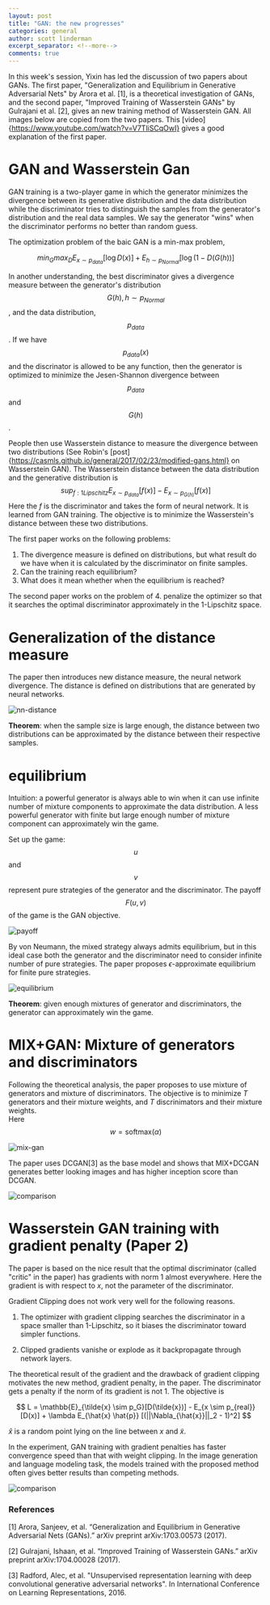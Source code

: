 ```yaml
---
layout: post
title: "GAN: the new progresses"
categories: general
author: scott linderman
excerpt_separator: <!--more-->
comments: true
---
```


In this week's session, Yixin has led the discussion of two papers about GANs. The first paper, 
"Generalization and Equilibrium in Generative Adversarial Nets" by Arora et al. [1],  is a theoretical investigation 
of GANs, and the second paper, "Improved Training of Wasserstein GANs" by Gulrajani et al. [2], gives an new training 
method of Wasserstein GAN.  All images below are copied from the two papers. This [video] {https://www.youtube.com/watch?v=V7TliSCqOwI} gives a good explanation of the first paper. 

<!--more-->

# GAN and Wasserstein Gan
GAN training is a two-player game in which the generator minimizes the divergence between its generative distribution 
and the data distribution while the discriminator tries to distinguish the samples from the generator's distribution and 
the real data samples. We say the generator "wins" when the discriminator performs no better than random guess. 

The optimization problem of the baic GAN is a min-max problem, 

$$
min_{G} max_{D} E_{x \sim p_{data}} [\log D(x)] + E_{ h \sim p_{Normal}} [\log (1 - D( G(h))]
$$

In another understanding, the best discriminator gives a divergence measure between the generator's distribution 
$$G(h), h \sim p_{Normal}$$, and the data distribution, $$p_{data}$$. If we have $$p_{data}(x)$$ and the discrinator is allowed to be any function, then the generator is 
optimized to minimize the Jesen-Shannon divergence between $$p_{data}$$ and $$G(h)$$. 

People then use Wasserstein distance to measure the divergence between two distributions (See Robin's [post]{https://casmls.github.io/general/2017/02/23/modified-gans.html} on 
Wasserstein GAN). The Wasserstein distance between the data distribution and the generative distribution is 
$$
sup_{f: 1 Lipschitz}  E_{x \sim p_{data}}[f(x)] - E_{x \sim p_{G(h)}}[f(x)] 
$$
Here the $f$ is the discriminator and takes the form of neural network. It is learned from GAN training. The objective is 
to minimize the Wasserstein's distance between these two distributions. 


The first paper works on the following problems:
1. The divergence measure is defined on distributions, but what result do we have when it is calculated by the discriminator on finite samples. 
2. Can the training reach equilibrium?
3. What does it mean whether when the equilibrium is reached?

The second paper works on the problem of 
4. penalize the optimizer so that it searches the optimal discriminator approximately in the 1-Lipschitz space. 


# Generalization of the distance measure 


The paper then introduces new distance measure, the neural network divergence. The distance is defined on distributions that are 
generated by neural networks. 

![nn-distance]({{site.base_url}}/img/gan/nn-dist.png)

**Theorem**: when the sample size is large enough, the distance between two distributions can be approximated by the distance between their respective samples. 

# equilibrium

Intuition: a powerful generator is always able to win when it can use infinite number of mixture components to approximate 
the data distribution. A less powerful generator with finite but large enough number of mixture component 
can approximately win the game. 

Set up the game: $$u$$ and $$v$$ represent pure strategies of the generator and the discriminator. The payoff $$F(u, v)$$ of the game is the GAN objective. 

![payoff]({{site.base_url}}/img/gan/game-payoff.png)

By von Neumann, the mixed strategy always admits equilibrium, but in this ideal case both the generator and the 
discriminator need to consider infinite number of pure strategies. The paper proposes $\epsilon$-approximate equilibrium 
for finite pure strategies. 

![equilibrium]({{site.base_url}}/img/gan/epsilon-equilibrium.png)

**Theorem**: given enough mixtures of generator and discriminators, the generator can approximately win 
the game.

# MIX+GAN: Mixture of generators and discriminators

Following the theoretical analysis, the paper proposes to use mixture of generators and mixture of discriminators. 
The objective is to minimize $T$ generators and their mixture weights, and $T$ discrinimators and their mixture weights.  
Here $$w = \mathrm{softmax}(\alpha)$$

![mix-gan]({{site.base_url}}/img/gan/mix-gan.png)

The paper uses DCGAN[3] as the base model and shows that MIX+DCGAN generates better looking images and has higher inception score than DCGAN.

![comparison]({{site.base_url}}/img/gan/mix-dcgan-dcgan-comparison.png)

# Wasserstein GAN training with gradient penalty (Paper 2)

The paper is based on the nice result that the optimal discriminator (called "critic" in the paper) has 
gradients with norm 1 almost everywhere. Here the gradient is  with respect to $x$, not the parameter of 
the discriminator. 

Gradient Clipping does not work very well for the following reasons. 

1. The optimizer with gradient clipping searches the discriminator in a space smaller than 1-Lipschitz, 
so it biases the discriminator toward simpler functions. 

2. Clipped gradients vanishe or explode as it backpropagate through network layers. 


The theoretical result of the gradient and the drawback of gradient clipping motivates the new method, gradient penalty, 
in the paper. The discriminator gets a penalty if the norm of its gradient is not 1. The objective is 

$$
L = \mathbb{E}_{\tilde{x} \sim p_G}[D(\tilde{x})] - E_{x \sim p_{real}} [D(x)] + 
\lambda E_{\hat{x} \hat{p}} [(||\Nabla_{\hat{x}}||_2 - 1)^2]
$$

$\hat{x}$ is a random point lying on the line between $x$ and $\tilde{x}$. 

In the experiment, GAN training with gradient penalties has faster convergence speed than that with weight clipping.
In the image generation and language modeling task, the models trained with the proposed method often gives better results 
than competing methods. 

![comparison]({{site.base_url}}/img/gan/wgan-gp-comparison.png)

### References

[1] Arora, Sanjeev, et al. “Generalization and Equilibrium in Generative Adversarial Nets (GANs).” arXiv preprint arXiv:1703.00573 (2017).

[2] Gulrajani, Ishaan, et al. “Improved Training of Wasserstein GANs.” arXiv preprint arXiv:1704.00028 (2017).

[3] Radford, Alec, et al. "Unsupervised representation learning with deep convolutional generative adversarial networks". In International Conference on Learning Representations, 2016.


